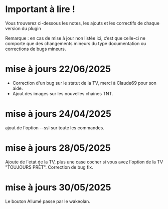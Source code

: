 Important à lire !
===
Vous trouverez ci-dessous les notes, les ajouts et les correctifs de chaque version du plugin

Remarque : en cas de mise à jour non listée ici, c’est que celle-ci ne comporte que des changements mineurs du type documentation ou corrections de bugs mineurs.

mise à jours 22/06/2025
====
- Correction d'un bug sur le statut de la TV, merci à Claude69 pour son aide.
- Ajout des images sur les nouvelles chaines TNT.

mise à jours 24/04/2025
==== 
 ajout de l'option --ssl sur toute les commandes.

mise à jours 28/05/2025
==== 
Ajoute de l'etat de la TV, plus une case cocher si vous avez l'option de la TV "TOUJOURS PRÊT".
Correction de bug fix.

mise à jours 30/05/2025
==== 
Le bouton Allumé passe par le wakeolan.
